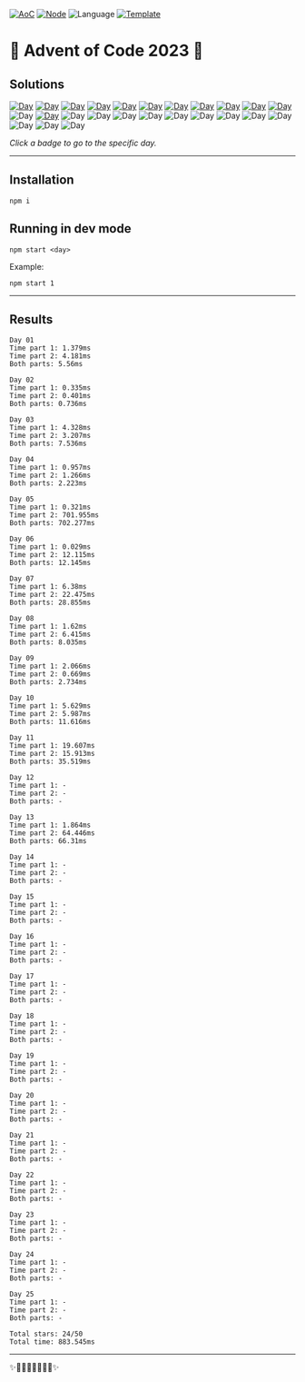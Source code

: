 <!-- Entries between SOLUTIONS and RESULTS tags are auto-generated -->

[![AoC](https://badgen.net/badge/AoC/2023/blue)](https://adventofcode.com/2023)
[![Node](https://badgen.net/badge/Node/v16.13.0+/blue)](https://nodejs.org/en/download/)
![Language](https://badgen.net/badge/Language/JavaScript/blue)
[![Template](https://badgen.net/badge/Template/aocrunner/blue)](https://github.com/caderek/aocrunner)

# 🎄 Advent of Code 2023 🎄

## Solutions

<!--SOLUTIONS-->

[![Day](https://badgen.net/badge/01/%E2%98%85%E2%98%85/green)](src/day01)
[![Day](https://badgen.net/badge/02/%E2%98%85%E2%98%85/green)](src/day02)
[![Day](https://badgen.net/badge/03/%E2%98%85%E2%98%85/green)](src/day03)
[![Day](https://badgen.net/badge/04/%E2%98%85%E2%98%85/green)](src/day04)
[![Day](https://badgen.net/badge/05/%E2%98%85%E2%98%85/green)](src/day05)
[![Day](https://badgen.net/badge/06/%E2%98%85%E2%98%85/green)](src/day06)
[![Day](https://badgen.net/badge/07/%E2%98%85%E2%98%85/green)](src/day07)
[![Day](https://badgen.net/badge/08/%E2%98%85%E2%98%85/green)](src/day08)
[![Day](https://badgen.net/badge/09/%E2%98%85%E2%98%85/green)](src/day09)
[![Day](https://badgen.net/badge/10/%E2%98%85%E2%98%85/green)](src/day10)
[![Day](https://badgen.net/badge/11/%E2%98%85%E2%98%85/green)](src/day11)
![Day](https://badgen.net/badge/12/%E2%98%86%E2%98%86/gray)
[![Day](https://badgen.net/badge/13/%E2%98%85%E2%98%85/green)](src/day13)
![Day](https://badgen.net/badge/14/%E2%98%86%E2%98%86/gray)
![Day](https://badgen.net/badge/15/%E2%98%86%E2%98%86/gray)
![Day](https://badgen.net/badge/16/%E2%98%86%E2%98%86/gray)
![Day](https://badgen.net/badge/17/%E2%98%86%E2%98%86/gray)
![Day](https://badgen.net/badge/18/%E2%98%86%E2%98%86/gray)
![Day](https://badgen.net/badge/19/%E2%98%86%E2%98%86/gray)
![Day](https://badgen.net/badge/20/%E2%98%86%E2%98%86/gray)
![Day](https://badgen.net/badge/21/%E2%98%86%E2%98%86/gray)
![Day](https://badgen.net/badge/22/%E2%98%86%E2%98%86/gray)
![Day](https://badgen.net/badge/23/%E2%98%86%E2%98%86/gray)
![Day](https://badgen.net/badge/24/%E2%98%86%E2%98%86/gray)
![Day](https://badgen.net/badge/25/%E2%98%86%E2%98%86/gray)

<!--/SOLUTIONS-->

_Click a badge to go to the specific day._

---

## Installation

```
npm i
```

## Running in dev mode

```
npm start <day>
```

Example:

```
npm start 1
```

---

## Results

<!--RESULTS-->

```
Day 01
Time part 1: 1.379ms
Time part 2: 4.181ms
Both parts: 5.56ms
```

```
Day 02
Time part 1: 0.335ms
Time part 2: 0.401ms
Both parts: 0.736ms
```

```
Day 03
Time part 1: 4.328ms
Time part 2: 3.207ms
Both parts: 7.536ms
```

```
Day 04
Time part 1: 0.957ms
Time part 2: 1.266ms
Both parts: 2.223ms
```

```
Day 05
Time part 1: 0.321ms
Time part 2: 701.955ms
Both parts: 702.277ms
```

```
Day 06
Time part 1: 0.029ms
Time part 2: 12.115ms
Both parts: 12.145ms
```

```
Day 07
Time part 1: 6.38ms
Time part 2: 22.475ms
Both parts: 28.855ms
```

```
Day 08
Time part 1: 1.62ms
Time part 2: 6.415ms
Both parts: 8.035ms
```

```
Day 09
Time part 1: 2.066ms
Time part 2: 0.669ms
Both parts: 2.734ms
```

```
Day 10
Time part 1: 5.629ms
Time part 2: 5.987ms
Both parts: 11.616ms
```

```
Day 11
Time part 1: 19.607ms
Time part 2: 15.913ms
Both parts: 35.519ms
```

```
Day 12
Time part 1: -
Time part 2: -
Both parts: -
```

```
Day 13
Time part 1: 1.864ms
Time part 2: 64.446ms
Both parts: 66.31ms
```

```
Day 14
Time part 1: -
Time part 2: -
Both parts: -
```

```
Day 15
Time part 1: -
Time part 2: -
Both parts: -
```

```
Day 16
Time part 1: -
Time part 2: -
Both parts: -
```

```
Day 17
Time part 1: -
Time part 2: -
Both parts: -
```

```
Day 18
Time part 1: -
Time part 2: -
Both parts: -
```

```
Day 19
Time part 1: -
Time part 2: -
Both parts: -
```

```
Day 20
Time part 1: -
Time part 2: -
Both parts: -
```

```
Day 21
Time part 1: -
Time part 2: -
Both parts: -
```

```
Day 22
Time part 1: -
Time part 2: -
Both parts: -
```

```
Day 23
Time part 1: -
Time part 2: -
Both parts: -
```

```
Day 24
Time part 1: -
Time part 2: -
Both parts: -
```

```
Day 25
Time part 1: -
Time part 2: -
Both parts: -
```

```
Total stars: 24/50
Total time: 883.545ms
```

<!--/RESULTS-->

---

✨🎄🎁🎄🎅🎄🎁🎄✨